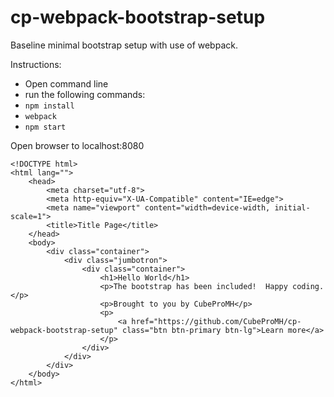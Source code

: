 # cp-webpack-bootstrap-setup
Baseline minimal bootstrap setup with use of webpack.

Instructions:
- Open command line
- run the following commands:
- ```npm install```
- ```webpack```
- ```npm start```

Open browser to localhost:8080


```
<!DOCTYPE html>
<html lang="">
	<head>
		<meta charset="utf-8">
		<meta http-equiv="X-UA-Compatible" content="IE=edge">
		<meta name="viewport" content="width=device-width, initial-scale=1">
		<title>Title Page</title>
	</head>
	<body>
		<div class="container">			
			<div class="jumbotron">
				<div class="container">
					<h1>Hello World</h1>
					<p>The bootstrap has been included!  Happy coding.</p>
					<p>Brought to you by CubeProMH</p>
					<p>
						<a href="https://github.com/CubeProMH/cp-webpack-bootstrap-setup" class="btn btn-primary btn-lg">Learn more</a>
					</p>
				</div>
			</div>			
		</div>
	</body>
</html>
	
```